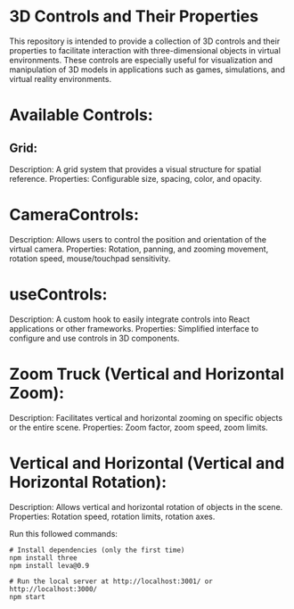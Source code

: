 # 3D Controls and Their Properties
This repository is intended to provide a collection of 3D controls and their properties to facilitate interaction with three-dimensional objects in virtual environments. These controls are especially useful for visualization and manipulation of 3D models in applications such as games, simulations, and virtual reality environments.

# Available Controls:
## Grid:
 Description: A grid system that provides a visual structure for spatial reference.
 Properties: Configurable size, spacing, color, and opacity.
# CameraControls:
Description: Allows users to control the position and orientation of the virtual camera.
Properties: Rotation, panning, and zooming movement, rotation speed, mouse/touchpad sensitivity.
# useControls:
Description: A custom hook to easily integrate controls into React applications or other frameworks.
Properties: Simplified interface to configure and use controls in 3D components.
# Zoom Truck (Vertical and Horizontal Zoom):
Description: Facilitates vertical and horizontal zooming on specific objects or the entire scene.
Properties: Zoom factor, zoom speed, zoom limits.
# Vertical and Horizontal (Vertical and Horizontal Rotation):
Description: Allows vertical and horizontal rotation of objects in the scene.
Properties: Rotation speed, rotation limits, rotation axes.


Run this followed commands:

``` terminal
# Install dependencies (only the first time)
npm install three
npm install leva@0.9

# Run the local server at http://localhost:3001/ or http://localhost:3000/
npm start
